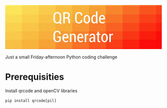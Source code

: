 <img src="https://github.com/varjakw/QRGenerator/blob/main/QRGenerator.jpg"/>

Just a small Friday-afternoon Python coding challenge

# Prerequisities
 Install qrcode and openCV libraries
 
 
```pip install qrcode[pil]```



